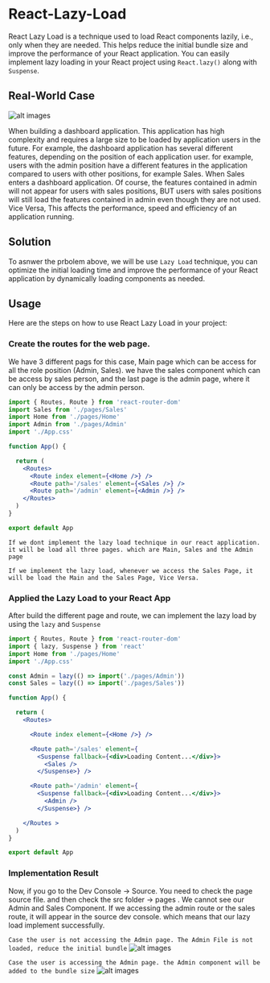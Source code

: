 # React-Lazy-Load
React Lazy Load is a technique used to load React components lazily, i.e., only when they are needed. This helps reduce the initial bundle size and improve the performance of your React application. You can easily implement lazy loading in your React project using `React.lazy()` along with `Suspense`.

## Real-World Case
![alt images]('/git-image/Scenario.png')

When building a dashboard application. This application has high complexity and requires a large size to be loaded by application users in the future. For example, the dashboard application has several different features, depending on the position of each application user. for example, users with the admin position have a different features in the application compared to users with other positions, for example Sales. When Sales enters a dashboard application. Of course, the features contained in admin will not appear for users with sales positions, BUT users with sales positions will still load the features contained in admin even though they are not used. Vice Versa, This affects the performance, speed and efficiency of an application running.

## Solution
To asnwer the prbolem above, we will be use `Lazy Load` technique, you can optimize the initial loading time and improve the performance of your React application by dynamically loading components as needed.

## Usage
Here are the steps on how to use React Lazy Load in your project:

### Create the routes for the web page.

We have 3 different pags for this case, Main page which can be access for all the role position (Admin, Sales). we have the sales component which can be access by sales person, and the last page is the admin page, where it can only be access by the admin person.

```jsx
import { Routes, Route } from 'react-router-dom'
import Sales from './pages/Sales'
import Home from './pages/Home'
import Admin from './pages/Admin'
import './App.css'

function App() {

  return (
    <Routes>
      <Route index element={<Home />} />
      <Route path='/sales' element={<Sales />} />
      <Route path='/admin' element={<Admin />} />
    </Routes>
  )
}

export default App
```
`If we dont implement the lazy load technique in our react application. it will be load all three pages. which are Main, Sales and the Admin page`

`If we implement the lazy load, whenever we access the Sales Page, it will be load the Main and the Sales Page, Vice Versa.`

### Applied the Lazy Load to your React App
After build the different page and route, we can implement the lazy load by using the `lazy` and `Suspense`
```jsx
import { Routes, Route } from 'react-router-dom'
import { lazy, Suspense } from 'react'
import Home from './pages/Home'
import './App.css'

const Admin = lazy(() => import('./pages/Admin'))
const Sales = lazy(() => import('./pages/Sales'))

function App() {

  return (
    <Routes>

      <Route index element={<Home />} />

      <Route path='/sales' element={
        <Suspense fallback={<div>Loading Content...</div>}>
          <Sales />
        </Suspense>} />

      <Route path='/admin' element={
        <Suspense fallback={<div>Loading Content...</div>}>
          <Admin />
        </Suspense>} />

    </Routes >
  )
}

export default App
```
### Implementation Result
Now, if you go to the Dev Console -> Source. You need to check the page source file. and then check the src folder -> pages . We cannot see our Admin and Sales Component. If we accessing the admin route or the sales route, it will appear in the source dev console. which means that our lazy load implement successfully.

`Case the user is not accessing the Admin page. The Admin File is not loaded, reduce the initial bundle`
![alt images]('/git-image/;azy-load.png')

`Case the user is accessing the Admin page. the Admin component will be added to the bundle size`
![alt images]('/git-images/lazy-load2.png')